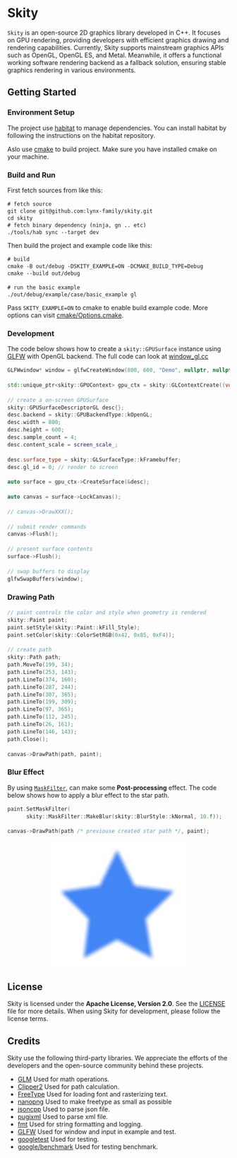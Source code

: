 # Skity

`Skity` is an open-source 2D graphics library developed in C++. 
It focuses on GPU rendering, providing developers with efficient graphics drawing and rendering capabilities. 
Currently, Skity supports mainstream graphics APIs such as OpenGL, OpenGL ES, and Metal. 
Meanwhile, it offers a functional working software rendering backend as a fallback solution, ensuring stable graphics rendering in various environments.

## Getting Started

### Environment Setup

The project use [habitat](https://github.com/lynx-family/habitat) to manage dependencies.
You can install habitat by following the instructions on the habitat repository.

Aslo use [cmake](https://cmake.org/) to build project. Make sure you have installed cmake on your machine.

### Build and Run

First fetch sources from like this:

```shell
# fetch source
git clone git@github.com:lynx-family/skity.git
cd skity
# fetch binary dependency (ninja, gn .. etc)
./tools/hab sync --target dev

```

Then build the project and example code like this:

```shell
# build
cmake -B out/debug -DSKITY_EXAMPLE=ON -DCMAKE_BUILD_TYPE=Debug
cmake --build out/debug

# run the basic example
./out/debug/example/case/basic_example gl

```

Pass `SKITY_EXAMPLE=ON` to cmake to enable build example code. More options can visit [cmake/Options.cmake](./cmake/Options.cmake).

### Development

The code below shows how to create a `skity::GPUSurface` instance using [GLFW](https://www.glfw.org/) with OpenGL backend. The full code can look at [window_gl.cc](./example/common/gl/window_gl.cc)

```c++
GLFWwindow* window = glfwCreateWindow(800, 600, "Demo", nullptr, nullptr);

std::unique_ptr<skity::GPUContext> gpu_ctx = skity::GLContextCreate((void*)glfwGetProcAddress);

// create a on-screen GPUSurface
skity::GPUSurfaceDescriptorGL desc{};
desc.backend = skity::GPUBackendType::kOpenGL;
desc.width = 800;
desc.height = 600;
desc.sample_count = 4;
desc.content_scale = screen_scale_;

desc.surface_type = skity::GLSurfaceType::kFramebuffer;
desc.gl_id = 0; // render to screen

auto surface = gpu_ctx->CreateSurface(&desc);

auto canvas = surface->LockCanvas();

// canvas->DrawXXX();

// submit render commands
canvas->Flush();

// present surface contents
surface->Flush();

// swap buffers to display
glfwSwapBuffers(window);

```

### Drawing Path

```c++
// paint controls the color and style when geometry is rendered
skity::Paint paint;
paint.setStyle(skity::Paint::kFill_Style);
paint.setColor(skity::ColorSetRGB(0x42, 0x85, 0xF4));

// create path
skity::Path path;
path.MoveTo(199, 34);
path.LineTo(253, 143);
path.LineTo(374, 160);
path.LineTo(287, 244);
path.LineTo(307, 365);
path.LineTo(199, 309);
path.LineTo(97, 365);
path.LineTo(112, 245);
path.LineTo(26, 161);
path.LineTo(146, 143);
path.Close();

canvas->DrawPath(path, paint);
```

### Blur Effect

By using [`MaskFilter`](./include/skity/effect/mask_filter.hpp), can make some **Post-processing** effect.
The code below shows how to apply a blur effect to the star path.

```c++
paint.SetMaskFilter(
      skity::MaskFilter::MakeBlur(skity::BlurStyle::kNormal, 10.f));

canvas->DrawPath(path /* previouse created star path */, paint);

```

<p align="center">
  <img src="./resources/blur_star.png"  width="300"/>
</p>



## License

Skity is licensed under the **Apache License, Version 2.0**. See the [LICENSE](./LICENSE) file for more details.
When using Skity for development, please follow the license terms.

## Credits

Skity use the following third-party libraries.
We appreciate the efforts of the developers and the open-source community behind these projects.

- [GLM](https://github.com/g-truc/glm) Used for math operations.
- [Clipper2](https://github.com/AngusJohnson/Clipper2) Used for path calculation.
- [FreeType](https://www.freetype.org/) Used for loading font and rasterizing text.
- [nanopng](https://gitlab.com/TSnake41/nanopng) Used to make freetype as small as possible
- [jsoncpp](https://github.com/open-source-parsers/jsoncpp) Used to parse json file.
- [pugixml](https://github.com/zeux/pugixml) Used to parse xml file.
- [fmt](https://github.com/fmtlib/fmt) Used for string formatting and logging.
- [GLFW](https://www.glfw.org/) Used for window and input in example and test.
- [googletest](https://github.com/google/googletest) Used for testing.
- [google/benchmark](https://github.com/google/benchmark) Used for testing benchmark.


